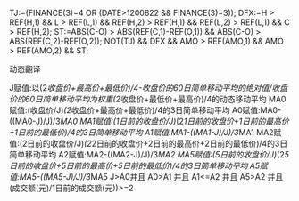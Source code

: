 TJ:=(FINANCE(3)=4 OR (DATE>1200822 && FINANCE(3)=3));
DFX:=H > REF(H,1) && L > REF(L,1) && REF(H,2) > REF(H,1) && REF(L,2) > REF(L,1) && C > REF(H,2);
ST:=ABS(C-O) > ABS(REF(C,1)-REF(O,1)) && ABS(C-O) > ABS(REF(C,2)-REF(O,2));
NOT(TJ) && DFX && AMO > REF(AMO,1) && AMO > REF(AMO,2) && ST;


动态翻译

J赋值:以(2*收盘价+最高价+最低价)/4-收盘价的60日简单移动平均的绝对值/收盘价的60日简单移动平均为权重(2*收盘价+最低价+最高价)/4的动态移动平均
MA0赋值:(收盘价/J)*(2*收盘价+最高价+最低价)/4的3日简单移动平均
A0赋值:MA0-((MA0-J)/J)/3*MA0
MA1赋值:(1日前的收盘价/J)*(2*1日前的收盘价+1日前的最高价+1日前的最低价)/4的3日简单移动平均
A1赋值:MA1-((MA1-J)/J)/3*MA1
MA2赋值:(2日前的收盘价/J)*(2*2日前的收盘价+2日前的最高价+2日前的最低价)/4的3日简单移动平均
A2赋值:MA2-((MA2-J)/J)/3*MA2
MA5赋值:(5日前的收盘价/J)*(2*5日前的收盘价+5日前的最高价+5日前的最低价)/4的3日简单移动平均
A5赋值:MA5-((MA5-J)/J)/3*MA5
J>A0并且 A0>A1 并且 A1<=A2 并且 A5>A2 并且 (成交额(元)/1日前的成交额(元))>=2
